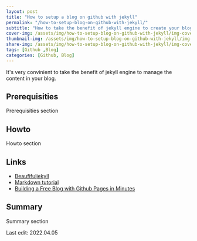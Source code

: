 ```yaml
---
layout: post
title: "How to setup a blog on github with jekyll"
permalink: "/how-to-setup-blog-on-github-with-jekyll/"
subtitle: "How to take the benefit of jekyll engine to create your blog in 10minutes"
cover-img: /assets/img/how-to-setup-blog-on-github-with-jekyll/img-cover.jpg
thumbnail-img: /assets/img/how-to-setup-blog-on-github-with-jekyll/img-thumb.jpg
share-img: /assets/img/how-to-setup-blog-on-github-with-jekyll/img-cover.jpg
tags: [Github ,Blog]
categories: [Github, Blog]
---
```

It's very convinient to take the benefit of jekyll engine to manage the content in your blog.
## Prerequisities
Prerequisities section
## Howto
Howto section
## Links
+ [Beaufifuljekyll](https://beautifuljekyll.com)
+ [Markdown tutorial](https://www.markdowntutorial.com/)
+ [Building a Free Blog with Github Pages in Minutes](https://chadbaldwin.net/2021/03/14/how-to-build-a-sql-blog.html)

## Summary

Summary section

Last edit: 2022.04.05
